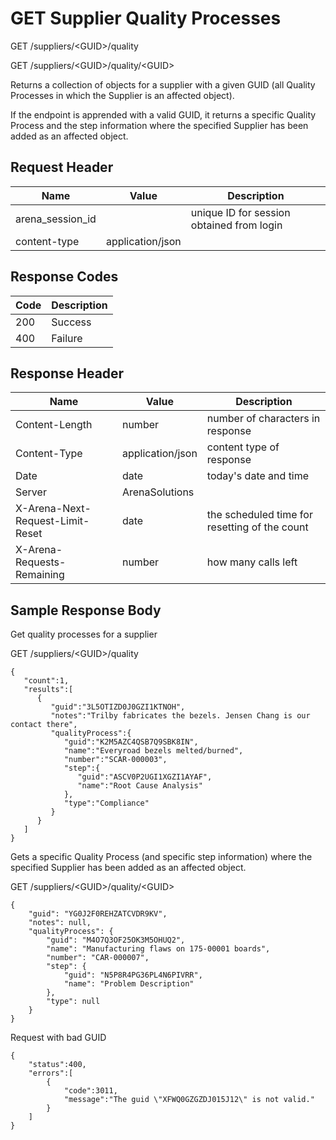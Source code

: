 # GET Supplier Quality Processes


GET /suppliers/&lt;GUID&gt;/quality

GET /suppliers/&lt;GUID&gt;/quality/&lt;GUID&gt;

Returns a collection of   objects for a supplier with a given GUID \(all Quality Processes in which the Supplier is an affected object\). 

If the endpoint is apprended with a valid GUID, it returns a specific Quality Process and the step information where the specified Supplier has been added as an affected object.

## Request Header

| Name<br> | Value<br> | Description<br> |
|  --- |  --- |  --- | 
| arena_session_id<br> |   | unique ID for session obtained from login<br> |
| content\-type<br> | application/json<br> |   |

## Response Codes

| Code<br> | Description<br> |
|  --- |  --- | 
| 200<br> | Success<br> |
| 400<br> | Failure<br> |

## Response Header

| Name<br> | Value<br> | Description<br> |
|  --- |  --- |  --- | 
| Content\-Length<br> | number<br> | number of characters in response<br> |
| Content\-Type<br> | application/json<br> | content type of response<br> |
| Date<br> | date<br> | today's date and time<br> |
| Server<br> | ArenaSolutions<br> |   |
| X\-Arena\-Next\-Request\-Limit\-Reset<br> | date<br> | the scheduled time for resetting of the count<br> |
| X\-Arena\-Requests\-Remaining<br> | number<br> | how many calls left<br> |

## Sample Response Body
Get quality processes for a supplier



GET /suppliers/&lt;GUID&gt;/quality

```
{  
   "count":1,
   "results":[  
      {  
         "guid":"3L5OTIZD0J0GZI1KTNOH",
         "notes":"Trilby fabricates the bezels. Jensen Chang is our contact there",
         "qualityProcess":{  
            "guid":"K2M5AZC4QSB7Q9SBK8IN",
            "name":"Everyroad bezels melted/burned",
            "number":"SCAR-000003",
            "step":{  
               "guid":"ASCV0P2UGI1XGZI1AYAF",
               "name":"Root Cause Analysis"
            },
            "type":"Compliance"
         }
      }
   ]
}
```
Gets a specific Quality Process \(and specific step information\) where the specified Supplier has been added as an affected object.



GET /suppliers/&lt;GUID&gt;/quality/&lt;GUID&gt;

```
{
    "guid": "YG0J2F0REHZATCVDR9KV",
    "notes": null,
    "qualityProcess": {
        "guid": "M4O7Q3OF25OK3M5OHUQ2",
        "name": "Manufacturing flaws on 175-00001 boards",
        "number": "CAR-000007",
        "step": {
            "guid": "N5P8R4PG36PL4N6PIVRR",
            "name": "Problem Description"
        },
        "type": null
    }
}
```
Request with bad GUID

```
{  
    "status":400,
    "errors":[  
        {  
            "code":3011,
            "message":"The guid \"XFWQ0GZGZDJ015J12\" is not valid."
        }
    ]
}
```
